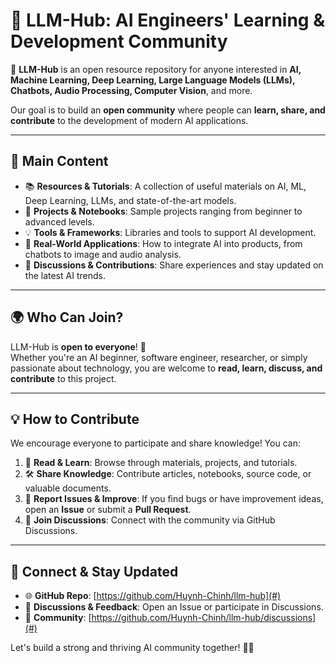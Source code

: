 # 🌟 LLM-Hub: AI Engineers' Learning & Development Community  

🚀 **LLM-Hub** is an open resource repository for anyone interested in **AI, Machine Learning, Deep Learning, Large Language Models (LLMs), Chatbots, Audio Processing, Computer Vision**, and more.  

Our goal is to build an **open community** where people can **learn, share, and contribute** to the development of modern AI applications.  

---  

## 📌 Main Content  

- 📚 **Resources & Tutorials**: A collection of useful materials on AI, ML, Deep Learning, LLMs, and state-of-the-art models.  
- 🔬 **Projects & Notebooks**: Sample projects ranging from beginner to advanced levels.  
- 💡 **Tools & Frameworks**: Libraries and tools to support AI development.  
- 🤖 **Real-World Applications**: How to integrate AI into products, from chatbots to image and audio analysis.  
- 🎯 **Discussions & Contributions**: Share experiences and stay updated on the latest AI trends.  

---  

## 🌍 Who Can Join?  

LLM-Hub is **open to everyone**! 🚀  
Whether you're an AI beginner, software engineer, researcher, or simply passionate about technology, you are welcome to **read, learn, discuss, and contribute** to this project.  

---  

## 💡 How to Contribute  

We encourage everyone to participate and share knowledge! You can:  

1. 🌱 **Read & Learn**: Browse through materials, projects, and tutorials.  
2. 🛠️ **Share Knowledge**: Contribute articles, notebooks, source code, or valuable documents.  
3. 🐛 **Report Issues & Improve**: If you find bugs or have improvement ideas, open an **Issue** or submit a **Pull Request**.  
4. 🤝 **Join Discussions**: Connect with the community via GitHub Discussions.  

---  

## 🔗 Connect & Stay Updated  

- 🌐 **GitHub Repo**: [https://github.com/Huynh-Chinh/llm-hub](#)  
- 📢 **Discussions & Feedback**: Open an Issue or participate in Discussions.  
- 💬 **Community**: [https://github.com/Huynh-Chinh/llm-hub/discussions](#)

Let's build a strong and thriving AI community together! 🚀🔥  
